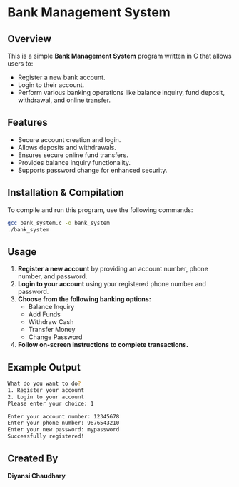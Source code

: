 # Bank Management System

## Overview
This is a simple **Bank Management System** program written in C that allows users to:
- Register a new bank account.
- Login to their account.
- Perform various banking operations like balance inquiry, fund deposit, withdrawal, and online transfer.

## Features
- Secure account creation and login.
- Allows deposits and withdrawals.
- Ensures secure online fund transfers.
- Provides balance inquiry functionality.
- Supports password change for enhanced security.

## Installation & Compilation
To compile and run this program, use the following commands:
```sh
gcc bank_system.c -o bank_system
./bank_system
```

## Usage
1. **Register a new account** by providing an account number, phone number, and password.
2. **Login to your account** using your registered phone number and password.
3. **Choose from the following banking options:**
   - Balance Inquiry
   - Add Funds
   - Withdraw Cash
   - Transfer Money
   - Change Password
4. **Follow on-screen instructions to complete transactions.**

## Example Output
```sh
What do you want to do?
1. Register your account
2. Login to your account
Please enter your choice: 1

Enter your account number: 12345678
Enter your phone number: 9876543210
Enter your new password: mypassword
Successfully registered!
```

## Created By
**Diyansi Chaudhary**

